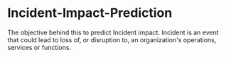 # Incident-Impact-Prediction
The objective behind this to predict Incident impact. Incident is an event that could lead to loss of, or disruption to, an organization's operations, services or functions.
